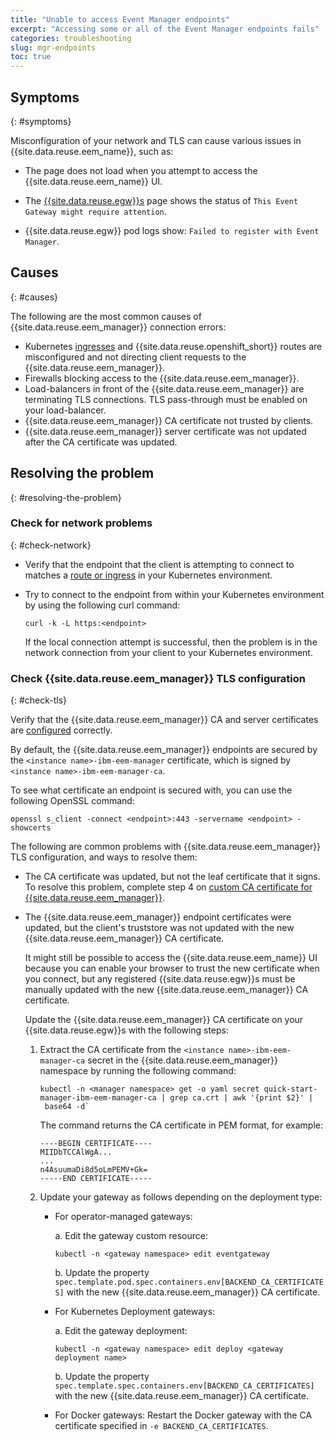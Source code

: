 ```yaml
---
title: "Unable to access Event Manager endpoints"
excerpt: "Accessing some or all of the Event Manager endpoints fails"
categories: troubleshooting
slug: mgr-endpoints
toc: true
---
```


## Symptoms
{: #symptoms}

Misconfiguration of your network and TLS can cause various issues in {{site.data.reuse.eem_name}}, such as:

- The page does not load when you attempt to access the {{site.data.reuse.eem_name}} UI. 

- The [{{site.data.reuse.egw}}s](../../administering/managing-gateways) page shows the status of `This Event Gateway might require attention`.

- {{site.data.reuse.egw}} pod logs show: `Failed to register with Event Manager`.

<!-- COMMENT: Be good to add some more here. However, I didn't find much in the way of error messages with default logging to use here. -->

## Causes
{: #causes}

The following are the most common causes of {{site.data.reuse.eem_manager}} connection errors:

- Kubernetes [ingresses](../../installing/configuring#configuring-ingress) and {{site.data.reuse.openshift_short}} routes are misconfigured and not directing client requests to the {{site.data.reuse.eem_manager}}.
- Firewalls blocking access to the {{site.data.reuse.eem_manager}}.
- Load-balancers in front of the {{site.data.reuse.eem_manager}} are terminating TLS connections. TLS pass-through must be enabled on your load-balancer.
- {{site.data.reuse.eem_manager}} CA certificate not trusted by clients.
- {{site.data.reuse.eem_manager}} server certificate was not updated after the CA certificate was updated.

## Resolving the problem
{: #resolving-the-problem}

### Check for network problems
{: #check-network}

- Verify that the endpoint that the client is attempting to connect to matches a [route or ingress](../../installing/configuring/#configuring-ingress) in your Kubernetes environment.

- Try to connect to the endpoint from within your Kubernetes environment by using the following curl command:

   ```shell
   curl -k -L https:<endpoint>
   ```

   If the local connection attempt is successful, then the problem is in the network connection from your client to your Kubernetes environment.

### Check {{site.data.reuse.eem_manager}} TLS configuration
{: #check-tls}

Verify that the {{site.data.reuse.eem_manager}} CA and server certificates are [configured](../../security/config-tls) correctly.

By default, the {{site.data.reuse.eem_manager}} endpoints are secured by the `<instance name>-ibm-eem-manager` certificate, which is signed by `<instance name>-ibm-eem-manager-ca`.

To see what certificate an endpoint is secured with, you can use the following OpenSSL command:

```shell
openssl s_client -connect <endpoint>:443 -servername <endpoint> -showcerts
```

The following are common problems with {{site.data.reuse.eem_manager}} TLS configuration, and ways to resolve them:

- The CA certificate was updated, but not the leaf certificate that it signs. To resolve this problem, complete step 4 on [custom CA certificate for {{site.data.reuse.eem_manager}}](../../security/config-tls#custom-ca-recreate-leaf).

- The {{site.data.reuse.eem_manager}} endpoint certificates were updated, but the client's truststore was not updated with the new {{site.data.reuse.eem_manager}} CA certificate. 

  It might still be possible to access the {{site.data.reuse.eem_name}} UI because you can enable your browser to trust the new certificate when you connect, but any registered {{site.data.reuse.egw}}s must be manually updated with the new {{site.data.reuse.eem_manager}} CA certificate.
  <!-- DRAFT COMMENT: Do we cover v2 gateways here? If so do we copy https://ibm.github.io/event-automation/eem/eem_11.5/installing/post-installation/#renewing-operator-managed-and-kubernetes-deployment-event-gateway-certificates here, or just link to it? -->
  
  Update the {{site.data.reuse.eem_manager}} CA certificate on your {{site.data.reuse.egw}}s with the following steps:
  
   1. Extract the CA certificate from the `<instance name>-ibm-eem-manager-ca` secret in the {{site.data.reuse.eem_manager}} namespace by running the following command: 

      ```shell
      kubectl -n <manager namespace> get -o yaml secret quick-start-manager-ibm-eem-manager-ca | grep ca.crt | awk '{print $2}' | base64 -d`
      ```

      The command returns the CA certificate in PEM format, for example:

      ```
      ----BEGIN CERTIFICATE----
      MIIDbTCCAlWgA... 
      ...
      n4AsuumaDi8d5oLmPEMV+Gk=
      -----END CERTIFICATE-----
      ```

  2. Update your gateway as follows depending on the deployment type: 
  
     - For operator-managed gateways:

       a. Edit the gateway custom resource:

       ```shell
       kubectl -n <gateway namespace> edit eventgateway
       ```

       b. Update the property `spec.template.pod.spec.containers.env[BACKEND_CA_CERTIFICATES]` with the new {{site.data.reuse.eem_manager}} CA certificate.

     - For Kubernetes Deployment gateways:

       a. Edit the gateway deployment:

       ```shell
       kubectl -n <gateway namespace> edit deploy <gateway deployment name>
       ```

       b. Update the property `spec.template.spec.containers.env[BACKEND_CA_CERTIFICATES]` with the new {{site.data.reuse.eem_manager}} CA certificate.

      - For Docker gateways: Restart the Docker gateway with the CA certificate specified in `-e BACKEND_CA_CERTIFICATES`.


